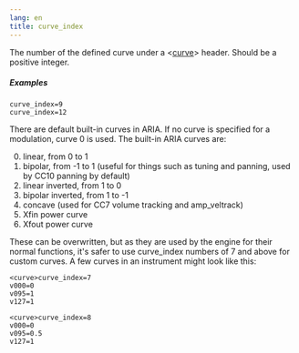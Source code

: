 ```yaml
---
lang: en
title: curve_index
---
```

The number of the defined curve under a <[curve](/headers/curve)> header.
Should be a positive integer.

##### Examples

```
curve_index=9
curve_index=12
```

There are default built-in curves in ARIA. If no curve is specified for
a modulation, curve 0 is used. The built-in ARIA curves are:

0. linear, from 0 to 1
1. bipolar, from -1 to 1 (useful for things such as tuning and panning,
   used by CC10 panning by default)
2. linear inverted, from 1 to 0
3. bipolar inverted, from 1 to -1
4. concave (used for CC7 volume tracking and amp_veltrack)
5. Xfin power curve
6. Xfout power curve

These can be overwritten, but as they are used by the engine for their normal
functions, it's safer to use curve_index numbers of 7 and above for custom curves.
A few curves in an instrument might look like this:

```
<curve>curve_index=7
v000=0
v095=1
v127=1

<curve>curve_index=8
v000=0
v095=0.5
v127=1
```
